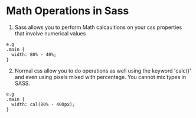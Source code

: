 # Math Operations in Sass

  1. Sass allows you to perform Math calcaultions on your css properties that involve numerical values

    e.g
    .main {
      width: 80% - 40%;
    }

  2. Normal css allow you to do operations as well using the keyword 'calc()' and even using pixels mixed with percentage. You cannot mix types in SASS. 

    e.g 
    .main {
      width: cal(80% - 400px);
    }

